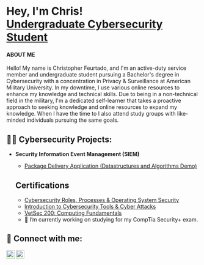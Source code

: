 <h1>Hey, I'm Chris! <br/><a href="https://github.com/Crypss22"><a href="https://www.linkedin.com/in/chrisfeurtado/">Undergraduate Cybersecurity Student</a></h1>
  <h4>ABOUT ME</h4>
  
  <p>Hello! My name is Christopher Feurtado, and I'm an active-duty service member and undergraduate student pursuing a Bachelor's degree in Cybersecurity with a concentration in Privacy & Surveillance at American Military University. In my downtime, I use various online resources to enhance my knowledge and technical skills. Due to being in a non-technical field in the military, I'm a dedicated self-learner that takes a proactive approach to seeking knowledge and online resources to expand my knowledge. When I have the time to I also attend study groups with like-minded individuals pursuing the same goals.</p>
  
<h2>👨‍💻 Cybersecurity Projects:</h2>

- <b>Security Information Event Management (SIEM)</b>
  - [Package Delivery Application (Datastructures and Algorithms Demo)](https://github.com/joshmadakor1/Package-Delivery-Pathfinding-Algorithm)

  <h2>Certifications</h2>
  
  - [Cybersecurity Roles, Processes & Operating System Security](https://www.coursera.org/account/accomplishments/certificate/XNKZEV686G46)
  - [Introduction to Cybersecurity Tools & Cyber Attacks](https://www.coursera.org/account/accomplishments/certificate/RY7X8MUNCEXA)
  - [VetSec 200: Computing Fundamentals](https://veteransec.org/certificates/vetsec-200-certificate/?course_id=14174&cert-nonce=826bfbd38f)
  - 🔭 I’m currently working on studying for my CompTia Security+ exam.
<h2> 🤳 Connect with me:</h2>

[<img align="left" alt="JoshMadakor | Twitter" width="22px" src="https://cdn.jsdelivr.net/npm/simple-icons@v3/icons/twitter.svg" />][twitter]
[<img align="left" alt="JoshMadakor | LinkedIn" width="22px" src="https://cdn.jsdelivr.net/npm/simple-icons@v3/icons/linkedin.svg" />][linkedin]

[twitter]: https://twitter.com/Crypss2
[linkedin]: https://www.linkedin.com/in/chrisfeurtado/

<!--
- 🔭 I’m currently working on ...
- 🌱 I’m currently learning ...
- 👯 I’m looking to collaborate on ...
- 🤔 I’m looking for help with ...
- 💬 Ask me about ...
- 📫 How to reach me: ...
-->
